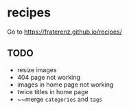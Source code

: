 # recipes
Go to https://fraterenz.github.io/recipes/

## TODO

- resize images
- 404 page not working
- images in home page not working
- twice titles in home page
- ~~merge `categories` and `tags`

